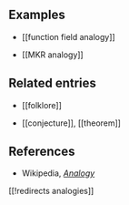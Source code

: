 
## Examples

* [[function field analogy]]

* [[MKR analogy]]

## Related entries

* [[folklore]]

* [[conjecture]], [[theorem]]

## References

* Wikipedia, _[Analogy](http://en.wikipedia.org/wiki/Analogy)_

[[!redirects analogies]]